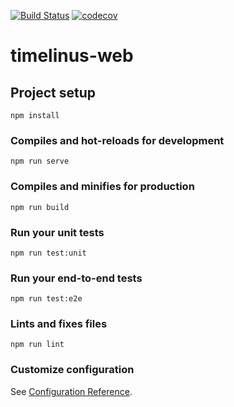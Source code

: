 [![Build Status](https://www.travis-ci.com/TimeliNUS/TimeliNUS-web-app.svg?branch=main)](https://www.travis-ci.com/TimeliNUS/TimeliNUS-web-app)
[![codecov](https://codecov.io/gh/TimeliNUS/TimeliNUS-web-app/branch/main/graph/badge.svg?token=7f9N6qH4fC)](https://codecov.io/gh/TimeliNUS/TimeliNUS-web-app)
# timelinus-web

## Project setup
```
npm install
```

### Compiles and hot-reloads for development
```
npm run serve
```

### Compiles and minifies for production
```
npm run build
```

### Run your unit tests
```
npm run test:unit
```

### Run your end-to-end tests
```
npm run test:e2e
```

### Lints and fixes files
```
npm run lint
```

### Customize configuration
See [Configuration Reference](https://cli.vuejs.org/config/).

